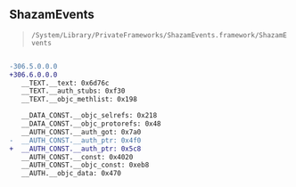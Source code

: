## ShazamEvents

> `/System/Library/PrivateFrameworks/ShazamEvents.framework/ShazamEvents`

```diff

-306.5.0.0.0
+306.6.0.0.0
   __TEXT.__text: 0x6d76c
   __TEXT.__auth_stubs: 0xf30
   __TEXT.__objc_methlist: 0x198

   __DATA_CONST.__objc_selrefs: 0x218
   __DATA_CONST.__objc_protorefs: 0x48
   __AUTH_CONST.__auth_got: 0x7a0
-  __AUTH_CONST.__auth_ptr: 0x4f0
+  __AUTH_CONST.__auth_ptr: 0x5c8
   __AUTH_CONST.__const: 0x4020
   __AUTH_CONST.__objc_const: 0xeb8
   __AUTH.__objc_data: 0x470

```
